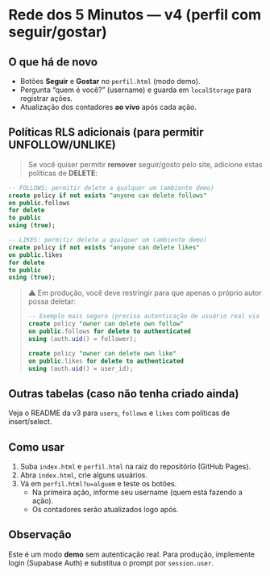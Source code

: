 # Rede dos 5 Minutos — v4 (perfil com seguir/gostar)

## O que há de novo
- Botões **Seguir** e **Gostar** no `perfil.html` (modo demo). 
- Pergunta “quem é você?” (username) e guarda em `localStorage` para registrar ações.
- Atualização dos contadores **ao vivo** após cada ação.

## Políticas RLS adicionais (para permitir UNFOLLOW/UNLIKE)
> Se você quiser permitir **remover** seguir/gosto pelo site, adicione estas políticas de **DELETE**:

```sql
-- FOLLOWS: permitir delete a qualquer um (ambiente demo)
create policy if not exists "anyone can delete follows"
on public.follows
for delete
to public
using (true);

-- LIKES: permitir delete a qualquer um (ambiente demo)
create policy if not exists "anyone can delete likes"
on public.likes
for delete
to public
using (true);
```

> ⚠️ Em produção, você deve restringir para que apenas o próprio autor possa deletar:
> 
> ```sql
> -- Exemplo mais seguro (precisa autenticação de usuário real via Supabase Auth)
> create policy "owner can delete own follow"
> on public.follows for delete to authenticated
> using (auth.uid() = follower);
> 
> create policy "owner can delete own like"
> on public.likes for delete to authenticated
> using (auth.uid() = user_id);
> ```

## Outras tabelas (caso não tenha criado ainda)
Veja o README da v3 para `users`, `follows` e `likes` com políticas de insert/select.

## Como usar
1. Suba `index.html` e `perfil.html` na raiz do repositório (GitHub Pages).
2. Abra `index.html`, crie alguns usuários.
3. Vá em `perfil.html?u=alguem` e teste os botões. 
   - Na primeira ação, informe seu username (quem está fazendo a ação).
   - Os contadores serão atualizados logo após.

## Observação
Este é um modo **demo** sem autenticação real. Para produção, implemente login (Supabase Auth) e substitua o prompt por `session.user`.
